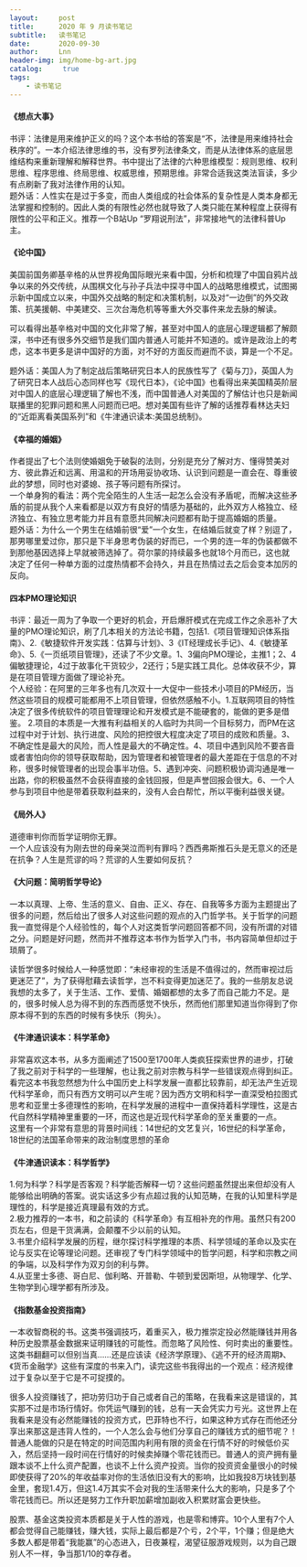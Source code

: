 ```yaml
---
layout:     post
title:      2020 年 9 月读书笔记
subtitle:   读书笔记
date:       2020-09-30
author:     Lnn
header-img: img/home-bg-art.jpg
catalog: 	 true
tags:
    - 读书笔记
---
```




#### 《想点大事》
书评：法律是用来维护正义的吗？这个本书给的答案是“不，法律是用来维持社会秩序的”。一本介绍法律思维的书，没有罗列法律条文，而是从法律体系的底层思维结构来重新理解和解释世界。书中提出了法律的六种思维模型：规则思维、权利思维、程序思维、终局思维、权威思维，预期思维。非常合适我这类法盲读，多少有点刷新了我对法律作用的认知。<br />题外话：人性实在是过于多变，而由人类组成的社会体系的复杂性是人类本身都无法掌握和控制的。因此人类的有限性必然也就导致了人类只能在某种程度上获得有限性的公平和正义。推荐一个B站Up “罗翔说刑法”，非常接地气的法律科普Up主。 

#### 《论中国》
美国前国务卿基辛格的从世界视角国际眼光来看中国，分析和梳理了中国自鸦片战争以来的外交传统，从围棋文化与孙子兵法中探寻中国人的战略思维模式，试图揭示新中国成立以来，中国外交战略的制定和决策机制，以及对“一边倒”的外交政策、抗美援朝、中美建交、三次台海危机等等重大外交事件来龙去脉的解读。

可以看得出基辛格对中国的文化非常了解，甚至对中国人的底层心理逻辑都了解颇深，书中还有很多外交细节是我们国内普通人可能并不知道的。或许是政治上的考虑，这本书更多是讲中国好的方面，对不好的方面反而避而不谈，算是一个不足。

题外话：美国人为了制定战后策略研究日本人的民族性写了《菊与刀》，英国人为了研究日本人战后心态同样也写《现代日本》，《论中国》也看得出来美国精英阶层对中国人的底层心理逻辑了解也不浅，而中国普通人对美国的了解估计也只是新闻联播里的犯罪问题和黑人问题而已吧。想对美国有些许了解的话推荐看林达夫妇的“近距离看美国系列”和《牛津通识读本:美国总统制》。


#### 《幸福的婚姻》
作者提出了七个法则使婚姻免于破裂的法则，分别是充分了解对方、懂得赞美对方、彼此靠近和远离、用温和的开场用妥协收场、认识到问题是一直会在、尊重彼此的梦想，同时也对婆媳、孩子等问题有所探讨。<br />一个单身狗的看法：两个完全陌生的人生活一起怎么会没有矛盾呢，而解决这些矛盾的前提从我个人来看都是以双方有良好的情感为基础的，此外双方人格独立、经济独立、有独立思考能力并且有意愿共同解决问题都有助于提高婚姻的质量。<br />题外话：为什么一个男生在结婚前很“爱”一个女生，在结婚后就变了样？别逗了，那男哪里爱过你，那只是下半身思考伪装的好而已，一个男的连一年的伪装都做不到那他基因选择上早就被筛选掉了。荷尔蒙的持续最多也就18个月而已，这也就决定了任何一种单方面的过度热情都不会持久，并且在热情过去之后会变本加厉的反向。 

#### 四本PMO理论知识

书评：最近一周为了争取一个更好的机会，开启爆肝模式在完成工作之余恶补了大量的PMO理论知识，刷了几本相关的方法论书籍，包括1.《项目管理知识体系指南》、2.《敏捷软件开发实践：估算与计划》、3《IT经理成长手记》、4.《敏捷革命》、5.《一页纸项目管理》，还读了不少文章。1、3偏向PMO理论，主推1；2、4偏敏捷理论，4过于故事化干货较少，2还行；5是实践工具化。总体收获不少，算是在项目管理方面做了理论补充。<br />个人经验：在阿里的三年多也有几次双十一大促中一些技术小项目的PM经历，当然这些项目的规模可能都用不上项目管理，但依然感触不小。1.互联网项目的特性决定了很多传统软件的项目管理理论和开发模式是不能硬套的，能做的更多是借鉴。 2.项目的本质是一大推有利益相关的人临时为共同一个目标努力，而PM在这过程中对于计划、执行进度、风险的把控很大程度决定了项目的成败和质量。3、不确定性是最大的风险，而人性是最大的不确定性。4、项目中遇到风险不要吝啬或者害怕向你的领导获取帮助，因为管理者和被管理者的最大差距在于信息的不对称，很多时候管理者的出现会事半功倍。5、遇到冲突、问题积极协调沟通是唯一出路，你的积极虽然不会获得直接的金钱回报，但是声誉回报会很大。6、一个人参与到项目中他是带着获取利益来的，没有人会白帮忙，所以平衡利益很关键。

#### 《局外人》


道德审判你而哲学证明你无罪。<br />一个人应该没有为刚去世的母亲哭泣而判有罪吗？西西弗斯推石头是无意义的还是在抗争？人生是荒谬的吗？荒谬的人生要如何反抗？

#### 《大问题：简明哲学导论》
一本以真理、上帝、生活的意义、自由、正义、存在、自我等多方面为主题提出了很多的问题，然后给出了很多人对这些问题的观点的入门哲学书。关于哲学的问题我一直觉得是个人经验性的，每个人对这类哲学问题回答都不同，没有所谓的对错之分。问题是好问题，然而并不推荐这本书作为哲学入门书，书内容简单但却过于琐屑了。

读哲学很多时候给人一种感觉即：“未经审视的生活是不值得过的，然而审视过后更迷茫了”，为了获得慰藉去读哲学，岂不料变得更加迷茫了。我的一些朋友总说我想的太多了，关于生活、工作、爱情、婚姻都想的太多了而自己能力不足。是的，很多时候人总为得不到的东西而感觉不快乐，然而他们那里知道当你得到了你原本得不到的东西的时候有多快乐（狗头）。



#### 《牛津通识读本：科学革命》
非常喜欢这本书，从多方面阐述了1500至1700年人类疯狂探索世界的进步，打破了我之前对于科学的一些理解，也让我之前对宗教与科学一些错误观点得到纠正。看完这本书我忽然想为什么中国历史上科学发展一直都比较靠前，却无法产生近现代科学革命，而只有西方文明可以产生呢？因为西方文明和科学一直深受柏拉图式思考和亚里士多德理性的影响，在科学发展的进程中一直保持着科学理性，这是古代自然科学精神里重要的一环，而这也是近现代科学革命的至关重要的一点。<br />这里有一个非常有意思的背景时间线：14世纪的文艺复兴，16世纪的科学革命，18世纪的法国革命带来的政治制度思想的革命

#### 《牛津通识读本：科学哲学》 
1.何为科学？科学是否客观？科学能否解释一切？这些问题虽然提出来但却没有人能够给出明确的答案。说实话这多少有点超过我的认知范畴，在我的认知里科学是理性的，科学是接近真理最有效的方式。<br />2.极力推荐的一本书，和之前读的《科学革命》有互相补充的作用。虽然只有200页左右，但是干货满满，会颠覆不少以前的认知。<br />3.书里介绍科学发展的历程，继尔探讨科学推理的本质、科学领域的革命以及实在论与反实在论等理论问题。还审视了专门科学领域中的哲学问题，科学和宗教之间的争端，以及科学作为双刃剑的利与弊。<br />4.从亚里士多德、哥白尼、伽利略、开普勒、牛顿到爱因斯坦，从物理学、化学、生物学到心理学都有所涉及。

#### 《指数基金投资指南》
一本收智商税的书。这类书强调技巧，着重买入，极力推崇定投必然能赚钱并用各种历史股票基金数据来证明赚钱的可能性。而忽略了风险性、何时卖出的重要性。这类书翻翻可以但别当真……还是应该读《经济学原理》、《逃不开的经济周期》、《货币金融学》这些有深度的书来入门，读完这些书我得出的一个观点：经济规律过于复杂以至于它是不可捉摸的。

很多人投资赚钱了，把功劳归功于自己或者自己的策略，在我看来这是错误的，其实那不过是市场行情好。你凭运气赚到的钱，总有一天会凭实力亏光。这世界上在我看来是没有必然能赚钱的投资方式，巴菲特也不行，如果这种方式存在而他还分享出来那这是违背人性的，一个人怎么会与他们分享自己的赚钱方式的细节呢？！普通人能做的只是在特定的时间范围内利用有限的资金在行情不好的时候低价买入，然后坚持一段时间在行情好的时候卖掉赚个零花钱而已。普通人的资产拥有量跟本谈不上什么资产配置，也谈不上什么资产投资。当你的投资资金量很小的时候即使获得了20%的年收益率对你的生活依旧没有大的影响，比如我投8万块钱到基金里，套现1.4万，但这1.4万其实不会对我的生活带来什么大的影响，只是多了个零花钱而已。所以还是努力工作升职加薪增加副收入积累财富会更快些。

股票、基金这类投资本质都是关于人性的游戏，也是零和博弈。10个人里有7个人都会觉得自己能赚钱，赚大钱，实际上最后都是7个亏，2个平，1个赚；但是绝大多数人都是带着“我能赢”的心态进入，日夜兼程，渴望征服游戏规则，以为自己跟别人不一样，争当那1/10的幸存者。
